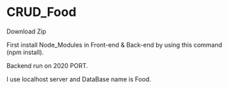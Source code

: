 # CRUD_Food

Download Zip

First install Node_Modules in Front-end & Back-end by using this command (npm install).

Backend run on 2020 PORT.

I use localhost server and DataBase name is Food.
